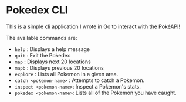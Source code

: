 # Pokedex CLI

This is a simple cli application I wrote in Go to interact with the [PokéAPI](https://pokeapi.co/docs/v2#pokemon)!

The available commands are:

- `help` : Displays a help message
- `quit` : Exit the Pokedex
- `map` : Displays next 20 locations
- `mapb` : Displays previous 20 locations
- `explore` : Lists all Pokemon in a given area.
- `catch <pokemon-name>` : Attempts to catch a Pokemon.
- `inspect <pokemon-name>`: Inspect a Pokemon's stats.
- `pokedex <pokemon-name>`: Lists all of the Pokemon you have caught.
